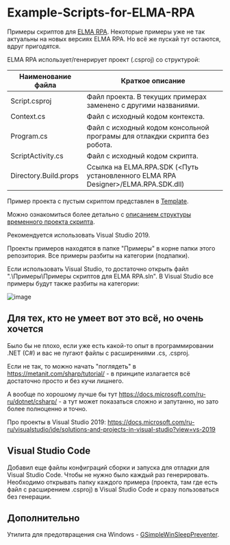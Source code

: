 # Example-Scripts-for-ELMA-RPA
Примеры скриптов для [ELMA RPA](https://elma-rpa.ai/ru).
Некоторые примеры уже не так актуальны на новых версиях ELMA RPA. Но всё же пускай тут остаются, вдруг пригодятся.

ELMA RPA использует/генерирует проект (.csproj) со структурой:

| Наименование файла | Краткое описание |
| ---- | ---- |
| Script.csproj | Файл проекта. В текущих примерах заменено с другими названиями. |
| Context.cs | Файл с исходный кодом контекста. |
| Program.cs | Файл с исходный кодом консольной програмы для отлакдки скрипта без робота. |
| ScriptActivity.cs | Файл с исходный кодом скрипта. |
| Directory.Build.props | Ссылка на ELMA.RPA.SDK (<Путь установленного ELMA RPA Designer>/ELMA.RPA.SDK.dll) |

Пример проекта с пустым скриптом представлен в [Template](https://github.com/DrGennadius/Example-Scripts-for-ELMA-RPA/tree/master/Template).

Можно ознакомиться более детально с [описанием структуры временного проекта скрипта](https://github.com/DrGennadius/Example-Scripts-for-ELMA-RPA/wiki/%D0%9E%D0%BF%D0%B8%D1%81%D0%B0%D0%BD%D0%B8%D0%B5-%D1%81%D1%82%D1%80%D1%83%D0%BA%D1%82%D1%83%D1%80%D1%8B-%D0%B2%D1%80%D0%B5%D0%BC%D0%B5%D0%BD%D0%BD%D0%BE%D0%B3%D0%BE-%D0%BF%D1%80%D0%BE%D0%B5%D0%BA%D1%82%D0%B0-%D1%81%D0%BA%D1%80%D0%B8%D0%BF%D1%82%D0%B0).

Рекомендуется использовать Visual Studio 2019.

Проекты примеров находятся в папке "Примеры" в корне папки этого репозитория. Все примеры разбиты на категории (подпапки).

Если использовать Visual Studio, то достаточно открыть файл ".\Примеры\Примеры скриптов для ELMA RPA.sln". В Visual Studio все примеры будут также разбиты на категории:

![image](https://user-images.githubusercontent.com/27915885/162456938-61ec30ec-85b0-4790-812e-f6e333850087.png)

## Для тех, кто не умеет вот это всё, но очень хочется

Было бы не плохо, если уже есть какой-то опыт в программировании .NET (C#) и вас не пугают файлы с расширениями .cs, .csproj.

Если не так, то можно начать "поглядеть" в https://metanit.com/sharp/tutorial/ - в принципе излагается всё достаточно просто и без кучи лишнего.

А вообще по хорошому лучше бы тут https://docs.microsoft.com/ru-ru/dotnet/csharp/ - а тут может показаться сложно и запутанно, но зато более полноценно и точно.

Про проекты в Visual Studio 2019: https://docs.microsoft.com/ru-ru/visualstudio/ide/solutions-and-projects-in-visual-studio?view=vs-2019

## Visual Studio Code

Добавил еще файлы конфиграций сборки и запуска для отладки для Visual Studio Code. Чтобы не нужно было каждый раз генерировать. Необходимо открывать папку каждого примера (проекта, там где есть файл с расширением .csproj) в Visual Studio Code и сразу пользоваться без генерации.

## Дополнительно

Утилита для предотвращения сна Windows - [GSimpleWinSleepPreventer](https://github.com/DrGennadius/GSimpleWinSleepPreventer).
